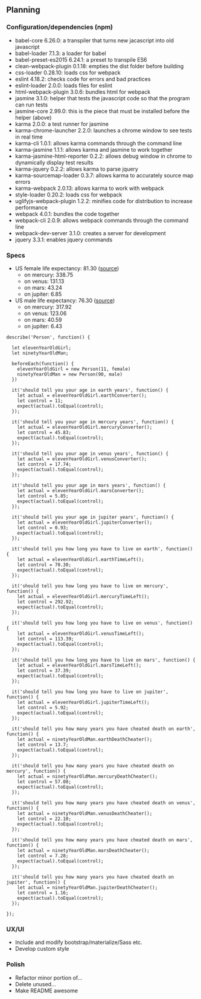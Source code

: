 ## Planning

### Configuration/dependencies (npm)
  - babel-core 6.26.0: a transpiler that turns new jacascript into old javascript
  - babel-loader 7.1.3: a loader for babel
  - babel-preset-es2015 6.24.1: a preset to transpile ES6
  - clean-webpack-plugin 0.1.18: empties the dist folder before building
  - css-loader 0.28.10: loads css for webpack
  - eslint 4.18.2: checks code for errors and bad practices
  - eslint-loader 2.0.0: loads files for eslint
  - html-webpack-plugin 3.0.6: bundles html for webpack
  - jasmine 3.1.0: helper that tests the javascript code so that the program can run tests
  - jasmine-core 2.99.0: this is the piece that must be installed before the helper (above)
  - karma 2.0.0: a test runner for jasmine
  - karma-chrome-launcher 2.2.0: launches a chrome window to see tests in real time
  - karma-cli 1.0.1: allows karma commands through the command line
  - karma-jasmine 1.1.1: allows karma and jasmine to work together
  - karma-jasmine-html-reporter 0.2.2: allows debug window in chrome to dynamically display test results
  - karma-jquery 0.2.2: allows karma to parse jquery
  - karma-sourcemap-loader 0.3.7: allows karma to accurately source map errors
  - karma-webpack 2.0.13: allows karma to work with webpack
  - style-loader 0.20.2: loads css for webpack
  - uglifyjs-webpack-plugin 1.2.2: minifies code for distribution to increase performance
  - webpack 4.0.1: bundles the code together
  - webpack-cli 2.0.9: allows webpack commands through the command line
  - webpack-dev-server 3.1.0: creates a server for development
  - jquery 3.3.1: enables jquery commands

### Specs
  - US female life expectancy: 81.30 ([source](https://www.worldlifeexpectancy.com/usa/life-expectancy-female))
    - on mercury: 338.75
    - on venus: 131.13
    - on mars: 43.24
    - on jupiter: 6.85
  - US male life expectancy: 76.30 ([source](https://www.worldlifeexpectancy.com/usa/life-expectancy-male))
    - on mercury: 317.92
    - on venus: 123.06
    - on mars: 40.59
    - on jupiter: 6.43
  ```
  describe('Person', function() {

    let elevenYearOldGirl;
    let ninetyYearOldMan;

    beforeEach(function() {
      elevenYearOldGirl = new Person(11, female)
      ninetyYearOldMan = new Person(90, male)
    })

    it('should tell you your age in earth years', function() {
      let actual = elevenYearOldGirl.earthConverter();
      let control = 11;
      expect(actual).toEqual(control);
    });

    it('should tell you your age in mercury years', function() {
      let actual = elevenYearOldGirl.mercuryConverter();
      let control = 45.83;
      expect(actual).toEqual(control);
    });

    it('should tell you your age in venus years', function() {
      let actual = elevenYearOldGirl.venusConverter();
      let control = 17.74;
      expect(actual).toEqual(control);
    });

    it('should tell you your age in mars years', function() {
      let actual = elevenYearOldGirl.marsConverter();
      let control = 5.85;
      expect(actual).toEqual(control);
    });

    it('should tell you your age in jupiter years', function() {
      let actual = elevenYearOldGirl.jupiterConverter();
      let control = 0.93;
      expect(actual).toEqual(control);
    });

    it('should tell you how long you have to live on earth', function() {
      let actual = elevenYearOldGirl.earthTimeLeft();
      let control = 70.30;
      expect(actual).toEqual(control);
    });

    it('should tell you how long you have to live on mercury', function() {
      let actual = elevenYearOldGirl.mercuryTimeLeft();
      let control = 292.92;
      expect(actual).toEqual(control);
    });

    it('should tell you how long you have to live on venus', function() {
      let actual = elevenYearOldGirl.venusTimeLeft();
      let control = 113.39;
      expect(actual).toEqual(control);
    });

    it('should tell you how long you have to live on mars', function() {
      let actual = elevenYearOldGirl.marsTimeLeft();
      let control = 37.39;
      expect(actual).toEqual(control);
    });

    it('should tell you how long you have to live on jupiter', function() {
      let actual = elevenYearOldGirl.jupiterTimeLeft();
      let control = 5.92;
      expect(actual).toEqual(control);
    });

    it('should tell you how many years you have cheated death on earth', function() {
      let actual = ninetyYearOldMan.earthDeathCheater();
      let control = 13.7;
      expect(actual).toEqual(control);
    });

    it('should tell you how many years you have cheated death on mercury', function() {
      let actual = ninetyYearOldMan.mercuryDeathCheater();
      let control = 57.08;
      expect(actual).toEqual(control);
    });

    it('should tell you how many years you have cheated death on venus', function() {
      let actual = ninetyYearOldMan.venusDeathCheater();
      let control = 22.10;
      expect(actual).toEqual(control);
    });

    it('should tell you how many years you have cheated death on mars', function() {
      let actual = ninetyYearOldMan.marsDeathCheater();
      let control = 7.28;
      expect(actual).toEqual(control);
    });

    it('should tell you how many years you have cheated death on jupiter', function() {
      let actual = ninetyYearOldMan.jupiterDeathCheater();
      let control = 1.16;
      expect(actual).toEqual(control);
    });

  });
  ```

### UX/UI
  * Include and modify bootstrap/materialize/Sass etc.
  * Develop custom style

### Polish
  * Refactor minor portion of...
  * Delete unused...
  * Make README awesome
